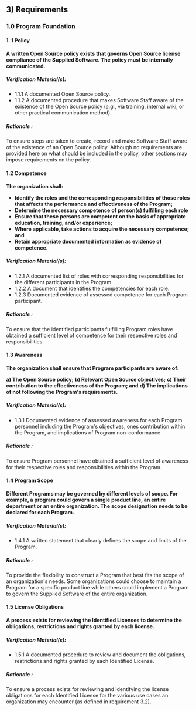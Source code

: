 ## 3) Requirements

### 1.0 Program Foundation

####  1. 1 Policy

**A written Open Source policy exists that governs Open Source license compliance of the Supplied Software. The policy must be internally communicated.**

##### Verification Material(s):

- 1.1.1 A documented Open Source policy.
- 1.1.2 A documented procedure that makes Software Staff aware of the existence of the Open Source policy (_e.g._, via training, internal wiki, or other practical communication method).

##### Rationale :
To ensure steps are taken to create, record and make Software Staff aware of the existence of an Open Source policy. Although no requirements are provided here on what should be included in the policy, other sections may impose requirements on the policy.



#### 1.2 Competence

**The organization shall:**

- **Identify the roles and the corresponding responsibilities of those roles that affects the performance and effectiveness of the Program;**
- **Determine the necessary competence of person(s) fulfilling each role**
- **Ensure that these persons are competent on the basis of appropriate education, training, and/or experience;**
- **Where applicable, take actions to acquire the necessary competence; and**
- **Retain appropriate documented information as evidence of competence.**

##### Verification Material(s):

- 1.2.1 A documented list of roles with corresponding responsibilities for the different participants in the Program.
- 1.2.2 A document that identifies the competencies for each role.
- 1.2.3 Documented evidence of assessed competence for each Program participant.

##### Rationale :
To ensure that the identified participants fulfilling Program roles have obtained a sufficient level of competence for their respective roles and responsibilities.



#### 1.3         Awareness

**The organization shall ensure that Program participants are aware of:**

**a) The Open Source policy;**
**b) Relevant Open Source objectives;**
**c) Their contribution to the effectiveness of the Program; and**
**d) The implications of not following the Program&#39;s requirements.**

##### Verification Material(s):

- 1.3.1 Documented evidence of assessed awareness for each Program personnel including the Program&#39;s objectives, ones contribution within the Program, and implications of Program non-conformance.

##### Rationale :
To ensure Program personnel have obtained a sufficient level of awareness for their respective roles and responsibilities within the Program.



#### 1.4        Program Scope

**Different Programs may be governed by different levels of scope. For example, a program could govern a single product line, an entire department or an entire organization. The scope designation needs to be declared for each Program.**

##### Verification Material(s):

- 1.4.1 A written statement that clearly defines the scope and limits of the Program.

##### Rationale :
To provide the flexibility to construct a Program that best fits the scope of an organization&#39;s needs. Some organizations could choose to maintain a Program for a specific product line while others could implement a Program to govern the Supplied Software of the entire organization.



#### 1.5        License Obligations

**A process exists for reviewing the Identified Licenses to determine the obligations, restrictions and rights granted by each license.**

##### Verification Material(s):

- 1.5.1 A documented procedure to review and document the obligations, restrictions and rights granted by each Identified License.

##### Rationale :

To ensure a process exists for reviewing and identifying the license obligations for each Identified License for the various use cases an organization may encounter (as defined in requirement 3.2).

